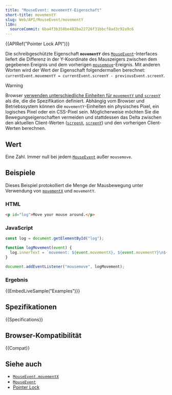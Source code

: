```yaml
---
title: "MouseEvent: movementY-Eigenschaft"
short-title: movementY
slug: Web/API/MouseEvent/movementY
l10n:
  sourceCommit: 6ba4f3b350be482ba22726f31bbcf8ad3c92a9c6
---
```


{{APIRef("Pointer Lock API")}}

Die schreibgeschützte Eigenschaft **`movementY`** des [`MouseEvent`](/de/docs/Web/API/MouseEvent)-Interfaces liefert die Differenz in der Y-Koordinate des Mauszeigers zwischen dem gegebenen Ereignis und dem vorherigen [`mousemove`](/de/docs/Web/API/Element/mousemove_event)-Ereignis. Mit anderen Worten wird der Wert der Eigenschaft folgendermaßen berechnet: `currentEvent.movementY = currentEvent.screenY - previousEvent.screenY`.

> [!WARNING]
> Browser [verwenden unterschiedliche Einheiten für `movementY` und `screenY`](https://github.com/w3c/pointerlock/issues/42) als die, die die Spezifikation definiert. Abhängig vom Browser und Betriebssystem können die `movementY`-Einheiten ein physisches Pixel, ein logisches Pixel oder ein CSS-Pixel sein. Möglicherweise möchten Sie die Bewegungseigenschaften vermeiden und stattdessen das Delta zwischen den aktuellen Client-Werten ([`screenX`](/de/docs/Web/API/MouseEvent/screenX), [`screenY`](/de/docs/Web/API/MouseEvent/screenY)) und den vorherigen Client-Werten berechnen.

## Wert

Eine Zahl. Immer null bei jedem [`MouseEvent`](/de/docs/Web/API/MouseEvent) außer `mousemove`.

## Beispiele

Dieses Beispiel protokolliert die Menge der Mausbewegung unter Verwendung von [`movementX`](/de/docs/Web/API/MouseEvent/movementX) und `movementY`.

### HTML

```html
<p id="log">Move your mouse around.</p>
```

### JavaScript

```js
const log = document.getElementById("log");

function logMovement(event) {
  log.innerText = `movement: ${event.movementX}, ${event.movementY}\n${log.innerText}`;
}

document.addEventListener("mousemove", logMovement);
```

### Ergebnis

{{EmbedLiveSample("Examples")}}

## Spezifikationen

{{Specifications}}

## Browser-Kompatibilität

{{Compat}}

## Siehe auch

- [`MouseEvent.movementX`](/de/docs/Web/API/MouseEvent/movementX)
- [`MouseEvent`](/de/docs/Web/API/MouseEvent)
- [Pointer Lock](/de/docs/Web/API/Pointer_Lock_API)
